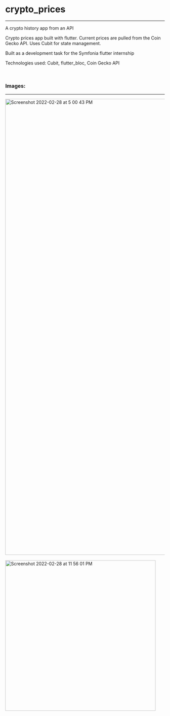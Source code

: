 <h1>crypto_prices</h1>
<hr>
<p>A crypto history app from an API</p>
<p>Crypto prices app built with flutter. Current prices are pulled from the Coin Gecko API. Uses Cubit for state management.</p>
<p>Built as a development task for the Symfonia flutter internship</p>
<p>Technologies used: Cubit, flutter_bloc, Coin Gecko API</p>
<p></p><br>
<h3>Images: </h3>
<hr>
<img width="1440" alt="Screenshot 2022-02-28 at 5 00 43 PM" src="https://user-images.githubusercontent.com/18511990/156016677-1da6ca2b-87a2-44c2-8462-1073f132e0ac.png"><br>
<br>

<img width="475" alt="Screenshot 2022-02-28 at 11 56 01 PM" src="https://user-images.githubusercontent.com/18511990/156072348-2f2da352-ef91-45b5-ac90-e3bed6ba006a.png">

